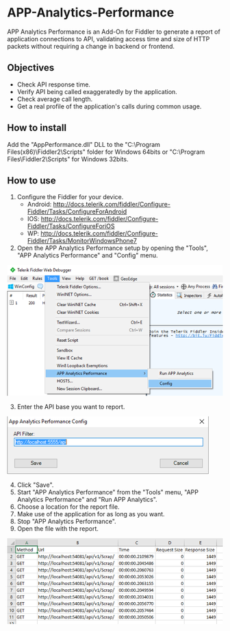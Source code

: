 # APP-Analytics-Performance

APP Analytics Performance is an Add-On for Fiddler to generate a report of application connections to API, validating access time and size of HTTP packets without requiring a change in backend or frontend.

## Objectives

* Check API response time.
* Verify API being called exaggeratedly by the application.
* Check average call length.
* Get a real profile of the application's calls during common usage.

## How to install

Add the "AppPerformance.dll" DLL to the "C:\Program Files(x86)\Fiddler2\Scripts" folder for Windows 64bits or "C:\Program Files\Fiddler2\Scripts" for Windows 32bits.

## How to use

1. Configure the Fiddler for your device.
    * Android: http://docs.telerik.com/fiddler/Configure-Fiddler/Tasks/ConfigureForAndroid
    * IOS: http://docs.telerik.com/fiddler/Configure-Fiddler/Tasks/ConfigureForiOS
    * WP: http://docs.telerik.com/fiddler/Configure-Fiddler/Tasks/MonitorWindowsPhone7
2. Open the APP Analytics Performance setup by opening the "Tools", "APP Analytics Performance" and "Config" menu.

![Open config](/Screenshots/OpenConfig.png)

3. Enter the API base you want to report.

![Config Window](/Screenshots/Config.png)

4. Click "Save".
5. Start "APP Analytics Performance" from the "Tools" menu, "APP Analytics Performance" and "Run APP Analytics".
6. Choose a location for the report file.
7. Make use of the application for as long as you want.
8. Stop "APP Analytics Performance".
9. Open the file with the report.

![Report File](/Screenshots/ExcelFile.png)